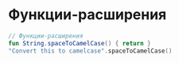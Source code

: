 # Функции-расширения

```kotlin
// Функции-расширения
fun String.spaceToCamelCase() { return }
"Convert this to camelcase".spaceToCamelCase()
```
